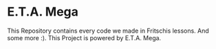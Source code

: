 # E.T.A. Mega
This Repository contains every code we made in Fritschis lessons. And some more :).
This Project is powered by E.T.A. Mega.
